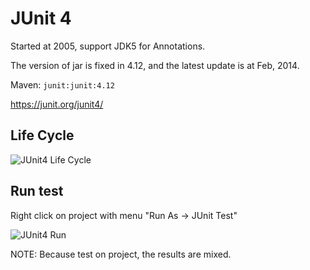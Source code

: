 # JUnit 4

Started at 2005, support JDK5 for Annotations.

The version of jar is fixed in 4.12, and the latest update is at Feb, 2014.

Maven: `junit:junit:4.12`

https://junit.org/junit4/

## Life Cycle

![JUnit4 Life Cycle](/junit4-lifecycle.png)


## Run test

Right click on project with menu "Run As -> JUnit Test"

![JUnit4 Run](/junit4-runtest.png)

NOTE: Because test on project, the results are mixed. 